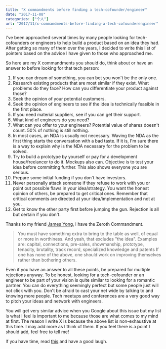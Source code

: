 ```yaml
---
title: "X commandments before finding a tech-cofounder/engineer"
date: "2017-11-08"
categories: ["个人"]
url: "2017/11/x-commandments-before-finding-a-tech-cofounderengineer"
---
```


I've been approached several times by many people looking for tech-cofounders or engineers to help build a product based on an idea they had. After getting so many of them over the years, I decided to write this list of pointers based on the advice I have given to those who approached me.

So here are my X commandments you should do, think about or have an answer to before looking for that tech person:
<!--more-->

1. If you can dream of something, you can bet you won't be the only one.
2. Research existing products that are most similar if they exist. What problems do they face? How can you differentiate your product against those?
3. Seek the opinion of your potential customers.
4. Seek the opinion of engineers to see if the idea is technically feasible in the first place.
5. If you need material suppliers, see if you can get their support.
6. What kind of engineers do you need?
7. What can you offer to your engineers? Potential value of shares doesn't count. 50% of nothing is still nothing.
8. In most cases, an NDA is usually not necessary. Waving the NDA as the first thing starts the conversation with a bad taste. If it is, I'm sure there is a way to explain why is the NDA necessary for the problem to be solved.
9. Try to build a prototype by yourself or pay for a development house/freelancer to do it. Mockups also can. Objective is to test your idea before committing further. This also shows everyone you are serious.
10. Prepare some initial funding if you don't have investors.
11. Never personally attack someone if they refuse to work with you or point out possible flaws in your idea/strategy. You want the honest opinion of others, be prepared to get critical ones. Remember that critical comments are directed at your idea/implementation and not at you.
12. Get to know the other party first before jumping the gun. Rejection is all but certain if you don't.

Thanks to my friend [James Yong](https://www.facebook.com/jamesyong), I have the Zeroth Commandment.

> You must have something extra to bring to the table as well, of equal or more in worthiness. And yeah, that excludes "the idea". Examples are: capital, connections, pre-sales, showmanship, prototype, tenacity, brutality, track record, specialized knowledge and patents If one has none of the above, one should work on improving themselves rather than bothering others.

Even if you have an answer to all these points, be prepared for multiple rejections anyway. To be honest, looking for a tech-cofounder or an engineer to be part of your vision is quite similar to looking for a romantic partner. You can do everything seemingly perfect but some people just will not click with you. Don't be afraid to cast your net wide by talking to and knowing more people. Tech meetups and conferences are a very good way to pitch your ideas and network with engineers.

You will get very similar advice when you Google about this issue but my list is what I feel is important to me because those are what comes to my mind at first. The reason I write X is because the above list is non-exhaustive at this time. I may add more as I think of them. If you feel there is a point I should add, feel free to tell me!

If you have time, read [this](http://whartoniteseekscodemonkey-blog.tumblr.com/) and have a good laugh.
